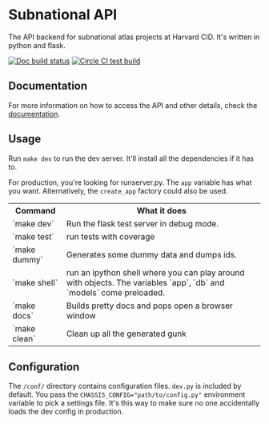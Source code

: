 Subnational API
===============

The API backend for subnational atlas projects at Harvard CID. It's written in
python and flask.

[![Doc build status](https://readthedocs.org/projects/atlas-subnational-api/badge/?version=latest)](http://atlas-subnational-api.readthedocs.org/en/latest/)
[![Circle CI test build](https://circleci.com/gh/cid-harvard/atlas-subnational-api.svg?style=svg)](https://circleci.com/gh/cid-harvard/atlas-subnational-api)

Documentation
-------------

For more information on how to access the API and other details, check the
[documentation](http://atlas-subnational-api.readthedocs.org/en/latest/).

Usage
-----

Run `make dev` to run the dev server. It'll install all the dependencies if it
has to.

For production, you're looking for runserver.py. The `app` variable has what
you want. Alternatively, the `create_app` factory could also be used.


<table>
<tr><th>Command</th><th> What it does </th></tr>
<tr><td>`make dev` </td><td> Run the flask test server in debug mode. </td></tr>
<tr><td>`make test` </td><td> run tests with coverage</td></tr>
<tr><td>`make dummy` </td><td> Generates some dummy data and dumps ids.</td></tr>
<tr><td>`make shell` </td><td> run an ipython shell where you can play around with objects. The variables `app`, `db` and `models` come preloaded.</td></tr>
<tr><td>`make docs` </td><td> Builds pretty docs and pops open a browser window</td></tr>
<tr><td>`make clean` </td><td> Clean up all the generated gunk</td></tr>
</table>

Configuration
-------------

The `/conf/` directory contains configuration files. `dev.py` is included by
default. You pass the `CHASSIS_CONFIG="path/to/config.py"` environment variable
to pick a settings file. It's this way to make sure no one accidentally loads
the dev config in production.

